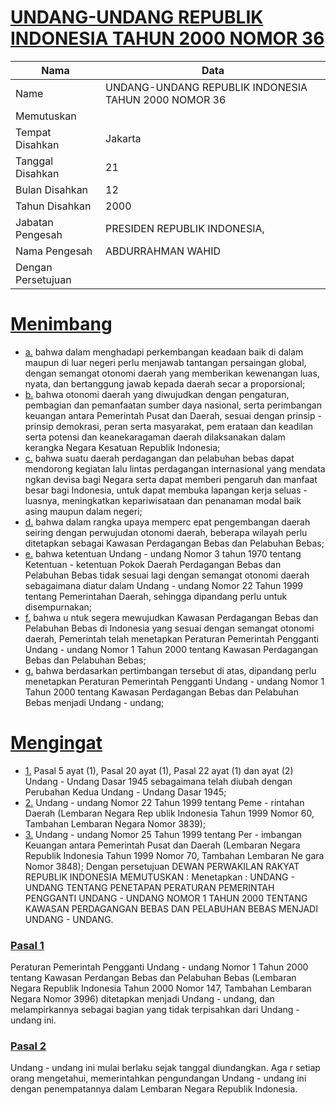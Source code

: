 # [UNDANG-UNDANG REPUBLIK INDONESIA TAHUN 2000 NOMOR 36](http://example.org/legal/document/uu/2000/36)

| Nama | Data |
| ------ | ----- |
|Name|UNDANG-UNDANG REPUBLIK INDONESIA TAHUN 2000 NOMOR 36|
|Memutuskan||
|Tempat Disahkan|Jakarta|
|Tanggal Disahkan|21|
|Bulan Disahkan|12|
|Tahun Disahkan|2000|
|Jabatan Pengesah|PRESIDEN REPUBLIK INDONESIA,|
|Nama Pengesah|ABDURRAHMAN WAHID|
|Dengan Persetujuan||
# [Menimbang](http://example.org/legal/document/uu/2000/36/menimbang)

* [a.](http://example.org/legal/document/uu/2000/36/menimbang/point/a) bahwa dalam menghadapi perkembangan keadaan baik di dalam maupun di luar negeri perlu menjawab tantangan persaingan global, dengan semangat otonomi daerah yang memberikan kewenangan luas, nyata, dan bertanggung jawab kepada daerah secar a proporsional;
* [b.](http://example.org/legal/document/uu/2000/36/menimbang/point/b) bahwa otonomi daerah yang diwujudkan dengan pengaturan, pembagian dan pemanfaatan sumber daya nasional, serta perimbangan keuangan antara Pemerintah Pusat dan Daerah, sesuai dengan prinsip - prinsip demokrasi, peran serta masyarakat, pem erataan dan keadilan serta potensi dan keanekaragaman daerah dilaksanakan dalam kerangka Negara Kesatuan Republik Indonesia;
* [c.](http://example.org/legal/document/uu/2000/36/menimbang/point/c) bahwa suatu daerah perdagangan dan pelabuhan bebas dapat mendorong kegiatan lalu lintas perdagangan internasional yang mendata ngkan devisa bagi Negara serta dapat memberi pengaruh dan manfaat besar bagi Indonesia, untuk dapat membuka lapangan kerja seluas - luasnya, meningkatkan kepariwisataan dan penanaman modal baik asing maupun dalam negeri;
* [d.](http://example.org/legal/document/uu/2000/36/menimbang/point/d) bahwa dalam rangka upaya memperc epat pengembangan daerah seiring dengan perwujudan otonomi daerah, beberapa wilayah perlu ditetapkan sebagai Kawasan Perdagangan Bebas dan Pelabuhan Bebas;
* [e.](http://example.org/legal/document/uu/2000/36/menimbang/point/e) bahwa ketentuan Undang - undang Nomor 3 tahun 1970 tentang Ketentuan - ketentuan Pokok Daerah Perdagangan Bebas dan Pelabuhan Bebas tidak sesuai lagi dengan semangat otonomi daerah sebagaimana diatur dalam Undang - undang Nomor 22 Tahun 1999 tentang Pemerintahan Daerah, sehingga dipandang perlu untuk disempurnakan;
* [f.](http://example.org/legal/document/uu/2000/36/menimbang/point/f) bahwa u ntuk segera mewujudkan Kawasan Perdagangan Bebas dan Pelabuhan Bebas di Indonesia yang sesuai dengan semangat otonomi daerah, Pemerintah telah menetapkan Peraturan Pemerintah Pengganti Undang - undang Nomor 1 Tahun 2000 tentang Kawasan Perdagangan Bebas dan Pelabuhan Bebas;
* [g.](http://example.org/legal/document/uu/2000/36/menimbang/point/g) bahwa berdasarkan pertimbangan tersebut di atas, dipandang perlu menetapkan Peraturan Pemerintah Pengganti Undang - undang Nomor 1 Tahun 2000 tentang Kawasan Perdagangan Bebas dan Pelabuhan Bebas menjadi Undang - undang;
# [Mengingat](http://example.org/legal/document/uu/2000/36/mengingat)

* [1.](http://example.org/legal/document/uu/2000/36/mengingat/point/0001) Pasal 5 ayat (1), Pasal 20 ayat (1), Pasal 22 ayat (1) dan ayat (2) Undang - Undang Dasar 1945 sebagaimana telah diubah dengan Perubahan Kedua Undang - Undang Dasar 1945;
* [2.](http://example.org/legal/document/uu/2000/36/mengingat/point/0002) Undang - undang Nomor 22 Tahun 1999 tentang Peme - rintahan Daerah (Lembaran Negara Rep ublik Indonesia Tahun 1999 Nomor 60, Tambahan Lembaran Negara Nomor 3839);
* [3.](http://example.org/legal/document/uu/2000/36/mengingat/point/0003) Undang - undang Nomor 25 Tahun 1999 tentang Per - imbangan Keuangan antara Pemerintah Pusat dan Daerah (Lembaran Negara Republik Indonesia Tahun 1999 Nomor 70, Tambahan Lembaran Ne gara Nomor 3848); Dengan persetujuan DEWAN PERWAKILAN RAKYAT REPUBLIK INDONESIA MEMUTUSKAN : Menetapkan : UNDANG - UNDANG TENTANG PENETAPAN PERATURAN PEMERINTAH PENGGANTI UNDANG - UNDANG NOMOR 1 TAHUN 2000 TENTANG KAWASAN PERDAGANGAN BEBAS DAN PELABUHAN BEBAS MENJADI UNDANG - UNDANG.

### [Pasal 1](http://example.org/legal/document/uu/2000/36/pasal/0001)
Peraturan Pemerintah Pengganti Undang - undang Nomor 1 Tahun 2000 tentang Kawasan Perdangan Bebas dan Pelabuhan Bebas (Lembaran Negara Republik Indonesia Tahun 2000 Nomor 147, Tambahan Lembaran Negara Nomor 3996) ditetapkan menjadi Undang - undang, dan melampirkannya sebagai bagian yang tidak terpisahkan dari Undang - undang ini.


### [Pasal 2](http://example.org/legal/document/uu/2000/36/pasal/0002)
Undang - undang ini mulai berlaku sejak tanggal diundangkan. Aga r setiap orang mengetahui, memerintahkan pengundangan Undang - undang ini dengan penempatannya dalam Lembaran Negara Republik Indonesia.
